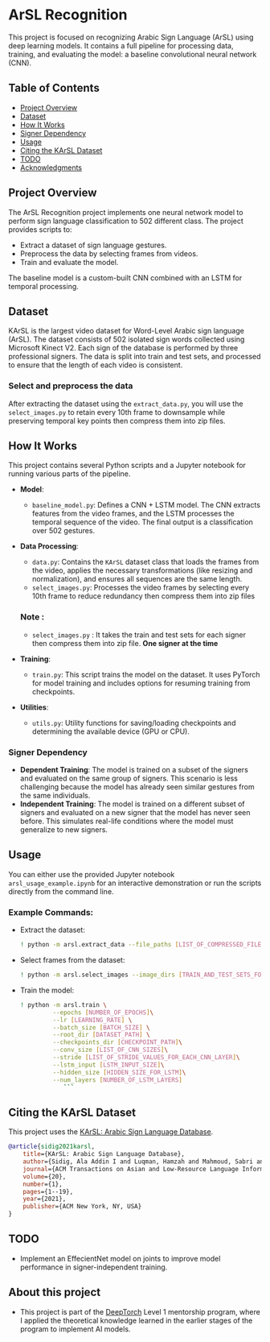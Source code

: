 # ArSL Recognition
This project is focused on recognizing Arabic Sign Language (ArSL) using deep learning models. It contains a full pipeline for processing data, training, and evaluating the model: a baseline convolutional neural network (CNN).

## Table of Contents

- [Project Overview](#project-overview)
- [Dataset](#dataset)
- [How It Works](#how-it-works)
- [Signer Dependency](#signer-dependency)
- [Usage](#usage)
- [Citing the KArSL Dataset](#citing-the-karsl-dataset)
- [TODO](#todo)
- [Acknowledgments](#acknowledgments)

## Project Overview

The ArSL Recognition project implements one neural network model to perform sign language classification to 502 different class. The project provides scripts to:
- Extract a dataset of sign language gestures.
- Preprocess the data by selecting frames from videos.
- Train and evaluate the model.

The baseline model is a custom-built CNN combined with an LSTM for temporal processing.

## Dataset

KArSL is the largest video dataset for Word-Level Arabic sign language (ArSL). The dataset consists of 502 isolated sign words collected using Microsoft Kinect V2. Each sign of the database is performed by three professional signers. The data is split into train and test sets, and processed to ensure that the length of each video is consistent.

### Select and preprocess the data

After extracting the dataset using the `extract_data.py`, you will use the `select_images.py` to retain every 10th frame to downsample while preserving temporal key points then compress them into zip files.


## How It Works

This project contains several Python scripts and a Jupyter notebook for running various parts of the pipeline.

- **Model**: 
  - `baseline_model.py`: Defines a CNN + LSTM model. The CNN extracts features from the video frames, and the LSTM processes the temporal sequence of the video. The final output is a classification over 502 gestures.

- **Data Processing**: 
  - `data.py`: Contains the `KArSL` dataset class that loads the frames from the video, applies the necessary transformations (like resizing and normalization), and ensures all sequences are the same length.
  - `select_images.py`: Processes the video frames by selecting every 10th frame to reduce redundancy then compress them into zip files 
  ### Note :
  - `select_images.py` : It takes the train and test sets for each signer then compress them into zip file. **One signer at the time**
- **Training**: 
  - `train.py`: This script trains the model on the dataset. It uses PyTorch for model training and includes options for resuming training from checkpoints.
  
- **Utilities**:
  - `utils.py`: Utility functions for saving/loading checkpoints and determining the available device (GPU or CPU).

### Signer Dependency
- **Dependent Training**: The model is trained on a subset of the signers and evaluated on the same group of signers. This scenario is less challenging because the model has already seen similar gestures from the same individuals.
- **Independent Training**: The model is trained on a different subset of signers and evaluated on a new signer that the model has never seen before. This simulates real-life conditions where the model must generalize to new signers.


## Usage

You can either use the provided Jupyter notebook `arsl_usage_example.ipynb` for an interactive demonstration or run the scripts directly from the command line.

### Example Commands:

- Extract the dataset:
    ```bash
    ! python -m arsl.extract_data --file_paths [LIST_OF_COMPRESSED_FILES] --extract_to [EXTRACT_PATH]
    ```

- Select frames from the dataset:
    ```bash
    ! python -m arsl.select_images --image_dirs [TRAIN_AND_TEST_SETS_FOR_SIGNER] --archive_name [ARCHIVE_NAME]
    ```

- Train the model:
    ```bash
    ! python -m arsl.train \
             --epochs [NUMBER_OF_EPOCHS]\
             --lr [LEARNING_RATE] \
             --batch_size [BATCH_SIZE] \
             --root_dir [DATASET_PATH] \
             --checkpoints_dir [CHECKPOINT_PATH]\
             --conv_size [LIST_OF_CNN_SIZES]\
             --stride [LIST_OF_STRIDE_VALUES_FOR_EACH_CNN_LAYER]\
             --lstm_input [LSTM_INPUT_SIZE]\
             --hidden_size [HIDDEN_SIZE_FOR_LSTM]\
             --num_layers [NUMBER_OF_LSTM_LAYERS]
                ```

## Citing the KArSL Dataset

This project uses the [KArSL: Arabic Sign Language Database](https://dl.acm.org/doi/10.1145/3423420#:~:text=Signs%20in%20KArSL%20database%20are,language%20recognition%20using%20this%20database).

```bibtex
@article{sidig2021karsl,  
    title={KArSL: Arabic Sign Language Database},  
    author={Sidig, Ala Addin I and Luqman, Hamzah and Mahmoud, Sabri and Mohandes, Mohamed},  
    journal={ACM Transactions on Asian and Low-Resource Language Information Processing (TALLIP)},  
    volume={20},  
    number={1},  
    pages={1--19},  
    year={2021},  
    publisher={ACM New York, NY, USA}  
}
```

## TODO

- Implement an EffecientNet model on joints to improve model performance in signer-independent training.

## About this project 
- This project is part of the [DeepTorch](https://deep-torch.github.io/) Level 1 mentorship program, where I applied the theoretical knowledge learned in the earlier stages of the program to implement AI models.